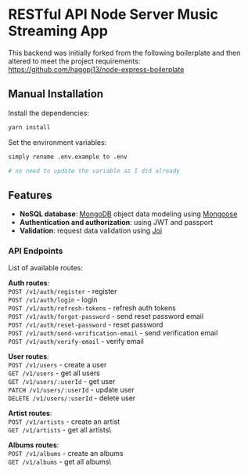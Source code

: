 # RESTful API Node Server Music Streaming App 

This backend was initially forked from the following boilerplate and then altered to meet the project requirements:
https://github.com/hagopj13/node-express-boilerplate



## Manual Installation

Install the dependencies:

```bash
yarn install
```

Set the environment variables:

```bash
simply rename .env.example to .env

# no need to update the variable as I did already
```


## Features

- **NoSQL database**: [MongoDB](https://www.mongodb.com) object data modeling using [Mongoose](https://mongoosejs.com)
- **Authentication and authorization**: using JWT and passport
- **Validation**: request data validation using [Joi](https://github.com/hapijs/joi)


### API Endpoints

List of available routes:

**Auth routes**:\
`POST /v1/auth/register` - register\
`POST /v1/auth/login` - login\
`POST /v1/auth/refresh-tokens` - refresh auth tokens\
`POST /v1/auth/forgot-password` - send reset password email\
`POST /v1/auth/reset-password` - reset password\
`POST /v1/auth/send-verification-email` - send verification email\
`POST /v1/auth/verify-email` - verify email

**User routes**:\
`POST /v1/users` - create a user\
`GET /v1/users` - get all users\
`GET /v1/users/:userId` - get user\
`PATCH /v1/users/:userId` - update user\
`DELETE /v1/users/:userId` - delete user

**Artist routes**:\
`POST /v1/artists` - create an artist\
`GET /v1/artists` - get all artists\

**Albums routes**:\
`POST /v1/albums` - create an albums\
`GET /v1/albums` - get all albums\


